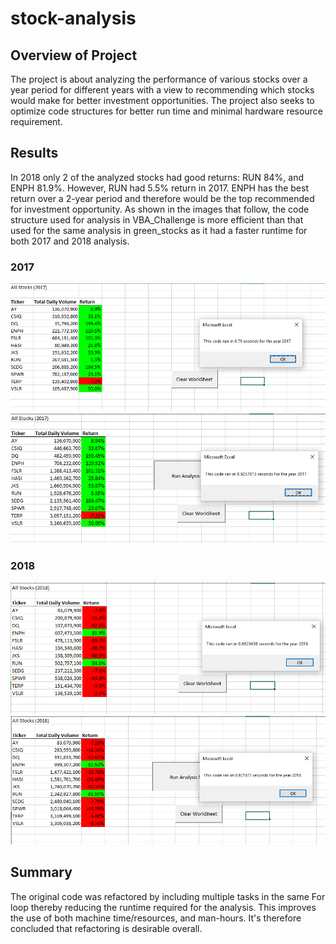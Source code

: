 # stock-analysis

## Overview of Project
The project is about analyzing the performance of various stocks over a year period for different years with a view to recommending which stocks would make for better investment opportunities. The project also seeks to optimize code structures for better run time and minimal hardware resource requirement.

## Results
In 2018 only 2 of the analyzed stocks had good returns: RUN 84%, and ENPH 81.9%. However, RUN had 5.5% return in 2017. ENPH has the best return over a 2-year period and therefore would be the top recommended for investment opportunity.
As shown in the images that follow, the code structure used for analysis in VBA_Challenge is more efficient than that used for the same analysis in green_stocks as it had a faster runtime for both 2017 and 2018 analysis.

### 2017
![VBA_Challenge_2017](resources/VBA_Challenge_2017.png) ![green_stocks_2017](resources/green_stocks_2017.png)

### 2018
![VBA_Challenge_2018](resources/VBA_Challenge_2018.png) ![green_stocks_2018](resources/green_stocks_2018.png)

## Summary
The original code was refactored by including multiple tasks in the same For loop thereby reducing the runtime required for the analysis. This improves the use of both machine time/resources, and man-hours. It's therefore concluded that refactoring is desirable overall.
